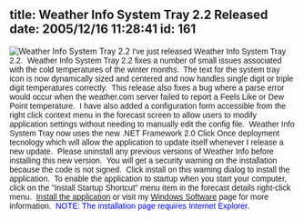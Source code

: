 title: Weather Info System Tray 2.2 Released
date: 2005/12/16 11:28:41
id: 161
---
![Weather Info System Tray 2.2](/software/windows/weather/WeatherInfoTrayScreen.jpg) <font face="Arial">I've just released Weather Info System Tray 2.2.  Weather Info System Tray 2.2 fixes a number of small issues associated with the cold temperatures of the winter months.  The text for the system tray icon is now dynamically sized and centered and now handles single digit or triple digit temperatures correctly.  This release also fixes a bug where a parse error would occur when the weather.com server failed to report a Feels Like or Dew Point temperature.  I have also added a configuration form accessible from the right click context menu in the forecast screen to allow users to modify application settings without needing to manually edit the config file.  Weather Info System Tray now uses the new .NET Framework 2.0 Click Once deployment tecnology which will allow the application to update itself whenever I release a new update.  Please uninstall any previous versions of Weather Info before installing this new version.  You will get a security warning on the installation because the code is not signed.  Click install on this warning dialog to install the application.  To enable the application to startup when you start your computer, click on the "Install Startup Shortcut" menu item in the forecast details right-click menu.  [Install the application](software/windows/weather/WeatherInfoTray.htm) or visit my [Windows Software](Windows.aspx) page for more information.  <font color="#0000ff">NOTE: The installation page requires Internet Explorer.</font></font>